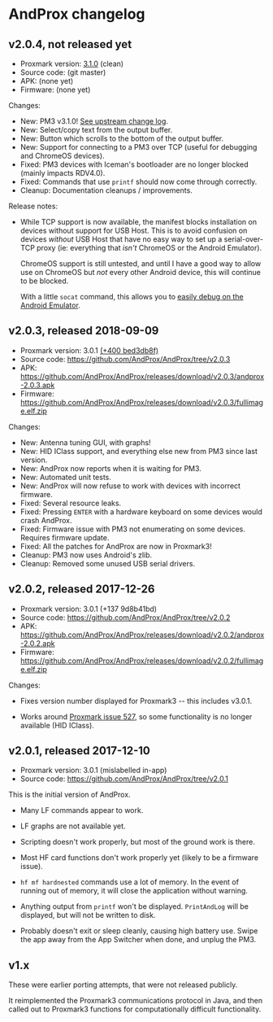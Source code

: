 # AndProx changelog

## v2.0.4, not released yet

- Proxmark version: [3.1.0](https://github.com/Proxmark/proxmark3/tree/v3.1.0) (clean)
- Source code: (git master)
- APK: (none yet)
- Firmware: (none yet)

Changes:

- New: PM3 v3.1.0! [See upstream change log](https://github.com/Proxmark/proxmark3/blob/master/CHANGELOG.md#v3102018-10-10).
- New: Select/copy text from the output buffer.
- New: Button which scrolls to the bottom of the output buffer.
- New: Support for connecting to a PM3 over TCP (useful for debugging and ChromeOS devices).
- Fixed: PM3 devices with Iceman's bootloader are no longer blocked (mainly impacts RDV4.0).
- Fixed: Commands that use `printf` should now come through correctly.
- Cleanup: Documentation cleanups / improvements.

Release notes:

- While TCP support is now available, the manifest blocks installation on devices without support
  for USB Host. This is to avoid confusion on devices _without_ USB Host that have no easy way to
  set up a serial-over-TCP proxy (ie: everything that _isn't_ ChromeOS or the Android Emulator).

  ChromeOS support is still untested, and until I have a good way to allow use on ChromeOS but _not_
  every other Android device, this will continue to be blocked.

  With a little `socat` command, this allows you to [easily debug on the Android
  Emulator](./docs/debugging/android-emulator.md).

## v2.0.3, released 2018-09-09

- Proxmark version: 3.0.1 [(+400 bed3db8f)](https://github.com/proxmark/proxmark3/tree/bed3db8f1dea15b9e998c3c4c432c58c5eb565eb)
- Source code: https://github.com/AndProx/AndProx/tree/v2.0.3
- APK: https://github.com/AndProx/AndProx/releases/download/v2.0.3/andprox-2.0.3.apk
- Firmware: https://github.com/AndProx/AndProx/releases/download/v2.0.3/fullimage.elf.zip

Changes:

- New: Antenna tuning GUI, with graphs!
- New: HID IClass support, and everything else new from PM3 since last version.
- New: AndProx now reports when it is waiting for PM3.
- New: Automated unit tests.
- New: AndProx will now refuse to work with devices with incorrect firmware.
- Fixed: Several resource leaks.
- Fixed: Pressing `ENTER` with a hardware keyboard on some devices would crash AndProx.
- Fixed: Firmware issue with PM3 not enumerating on some devices. Requires firmware update.
- Fixed: All the patches for AndProx are now in Proxmark3!
- Cleanup: PM3 now uses Android's zlib.
- Cleanup: Removed some unused USB serial drivers.

## v2.0.2, released 2017-12-26

- Proxmark version: 3.0.1 (+137 9d8b41bd)
- Source code: https://github.com/AndProx/AndProx/tree/v2.0.2
- APK: https://github.com/AndProx/AndProx/releases/download/v2.0.2/andprox-2.0.2.apk
- Firmware: https://github.com/AndProx/AndProx/releases/download/v2.0.2/fullimage.elf.zip

Changes:

- Fixes version number displayed for Proxmark3 -- this includes v3.0.1.

- Works around [Proxmark issue 527](https://github.com/Proxmark/proxmark3/issues/527), so some functionality is no longer available (HID IClass).

## v2.0.1, released 2017-12-10

- Proxmark version: 3.0.1 (mislabelled in-app)
- Source code: https://github.com/AndProx/AndProx/tree/v2.0.1

This is the initial version of AndProx.

- Many LF commands appear to work.

- LF graphs are not available yet.

- Scripting doesn't work properly, but most of the ground work is there.

- Most HF card functions don't work properly yet (likely to be a firmware issue).

- `hf mf hardnested` commands use a lot of memory. In the event of running out of memory, it will
  close the application without warning.

- Anything output from `printf` won't be displayed.  `PrintAndLog` will be displayed, but will not
  be written to disk.

- Probably doesn't exit or sleep cleanly, causing high battery use. Swipe the app away from the App
  Switcher when done, and unplug the PM3.

## v1.x

These were earlier porting attempts, that were not released publicly.

It reimplemented the Proxmark3 communications protocol in Java, and then called out to Proxmark3
functions for computationally difficult functionality.
